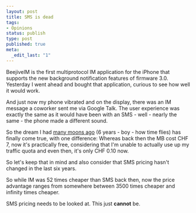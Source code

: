 ```yaml
---
layout: post
title: SMS is dead
tags:
- Opinions
status: publish
type: post
published: true
meta:
  _edit_last: "1"
---
```

BeejiveIM is the first multiprotocol IM application for the iPhone that supports the new background notification features of firmware 3.0. Yesterday I went ahead and bought that application, curious to see how well it would work.

And just now my phone vibrated and on the display, there was an IM message a coworker sent me via Google Talk. The user experience was exactly the same as it would have been with an SMS - well - nearly the same - the phone made a different sound.

So the dream I had <a href="http://www.gnegg.ch/2003/03/just-like-sms-only-cheaper/">many moons ago</a> (6 years - boy - how time flies) has finally come true, with one difference: Whereas back then the MB cost CHF 7, now it's practically free, considering that I'm unable to actually use up my traffic quota and even then, it's only CHF 0.10 now.

So let's keep that in mind and also consider that SMS pricing hasn't changed in the last six years.

So while IM was 52 times cheaper than SMS back then, now the price advantage ranges from somewhere between 3500 times cheaper and infinity times cheaper.

SMS pricing needs to be looked at. This just <strong>cannot</strong> be.
